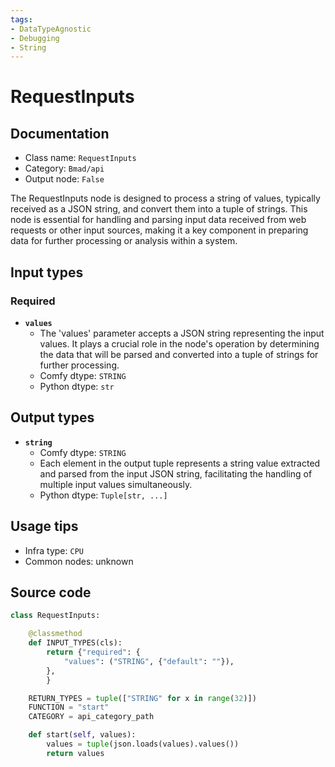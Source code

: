 ```yaml
---
tags:
- DataTypeAgnostic
- Debugging
- String
---
```


# RequestInputs
## Documentation
- Class name: `RequestInputs`
- Category: `Bmad/api`
- Output node: `False`

The RequestInputs node is designed to process a string of values, typically received as a JSON string, and convert them into a tuple of strings. This node is essential for handling and parsing input data received from web requests or other input sources, making it a key component in preparing data for further processing or analysis within a system.
## Input types
### Required
- **`values`**
    - The 'values' parameter accepts a JSON string representing the input values. It plays a crucial role in the node's operation by determining the data that will be parsed and converted into a tuple of strings for further processing.
    - Comfy dtype: `STRING`
    - Python dtype: `str`
## Output types
- **`string`**
    - Comfy dtype: `STRING`
    - Each element in the output tuple represents a string value extracted and parsed from the input JSON string, facilitating the handling of multiple input values simultaneously.
    - Python dtype: `Tuple[str, ...]`
## Usage tips
- Infra type: `CPU`
- Common nodes: unknown


## Source code
```python
class RequestInputs:

    @classmethod
    def INPUT_TYPES(cls):
        return {"required": {
            "values": ("STRING", {"default": ""}),
        },
        }

    RETURN_TYPES = tuple(["STRING" for x in range(32)])
    FUNCTION = "start"
    CATEGORY = api_category_path

    def start(self, values):
        values = tuple(json.loads(values).values())
        return values

```

